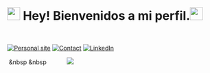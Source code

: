 <h1><img src="https://emojis.slackmojis.com/emojis/images/1531849430/4246/blob-sunglasses.gif?1531849430" width="30"/> Hey! Bienvenidos a mi perfil.<img src="https://emojis.slackmojis.com/emojis/images/1531849430/4246/blob-sunglasses.gif?1531849430" width="30"/></h1>&nbsp;&nbsp&nbsp;&nbsp

<a href="https://pablodonav.github.io/"><img src="https://img.shields.io/badge/-Personal%20Website-green" alt="Personal site"></a>
<a href="mailto:pablodonav@gmail.com"><img src="https://img.shields.io/badge/-Gmail-red" alt="Contact"></a>
<a href="https://www.linkedin.com/in/pablodonav//"><img src="https://img.shields.io/badge/-LinkedIn-blue" alt="LinkedIn"></a>

&nbsp;&nbsp&nbsp;&nbsp&nbsp;&nbsp;&nbsp;&nbsp;&nbsp;&nbsp;&nbsp;&nbsp;&nbsp;&nbsp;&nbsp; ![](https://komarev.com/ghpvc/?username=pablodonav)
